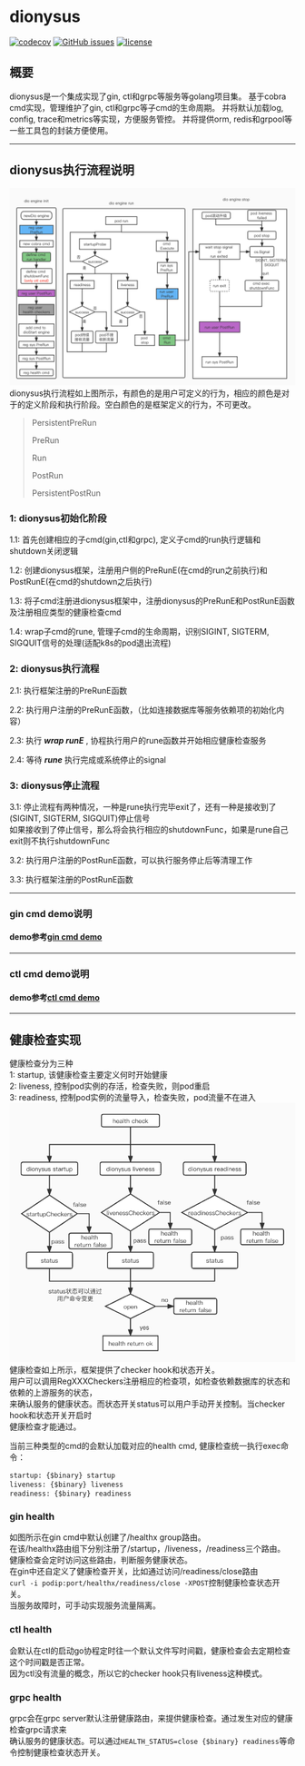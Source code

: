 # dionysus

[![codecov](https://codecov.io/gh/gowins/dionysus/branch/master/graph/badge.svg)](https://codecov.io/gh/gowins/dionysus)
[![GitHub issues](https://img.shields.io/github/issues/talkgo/night.svg?label=Issue&style=flat-square)](https://github.com/gowins/dionysus/issues)
[![license](https://img.shields.io/github/license/talkgo/night.svg?style=flat-square)](https://github.com/gowins/dionysus/blob/master/LICENSE)

## 概要
dionysus是一个集成实现了gin, ctl和grpc等服务等golang项目集。
基于cobra cmd实现，管理维护了gin, ctl和grpc等子cmd的生命周期。
并将默认加载log, config, trace和metrics等实现，方便服务管控。
并将提供orm, redis和grpool等一些工具包的封装方便使用。

----
## dionysus执行流程说明
![dionysuslife](image/dionysuslife.jpg)
dionysus执行流程如上图所示，有颜色的是用户可定义的行为，相应的颜色是对于的定义阶段和执行阶段。空白颜色的是框架定义的行为，不可更改。

> PersistentPreRun
> 
> PreRun
> 
> Run
> 
> PostRun
> 
> PersistentPostRun

### 1: dionysus初始化阶段  

1.1: 首先创建相应的子cmd(gin,ctl和grpc), 定义子cmd的run执行逻辑和shutdown关闭逻辑

1.2: 创建dionysus框架，注册用户侧的PreRunE(在cmd的run之前执行)和PostRunE(在cmd的shutdown之后执行)  

1.3: 将子cmd注册进dionysus框架中，注册dionysus的PreRunE和PostRunE函数及注册相应类型的健康检查cmd  

1.4: wrap子cmd的rune, 管理子cmd的生命周期，识别SIGINT, SIGTERM, SIGQUIT信号的处理(适配k8s的pod退出流程)  

### 2: dionysus执行流程  

2.1: 执行框架注册的PreRunE函数  

2.2: 执行用户注册的PreRunE函数，（比如连接数据库等服务依赖项的初始化内容）  

2.3: 执行 ___wrap runE___ , 协程执行用户的rune函数并开始相应健康检查服务  

2.4: 等待 ___rune___ 执行完成或系统停止的signal  

### 3: dionysus停止流程  

3.1: 停止流程有两种情况，一种是rune执行完毕exit了，还有一种是接收到了(SIGINT, SIGTERM, SIGQUIT)停止信号  
如果接收到了停止信号，那么将会执行相应的shutdownFunc，如果是rune自己exit则不执行shutdownFunc  

3.2: 执行用户注册的PostRunE函数，可以执行服务停止后等清理工作  

3.3: 执行框架注册的PostRunE函数  

----

### gin cmd demo说明
#### demo参考[gin cmd demo](example/ginx/demo.go)

----

### ctl cmd demo说明
#### demo参考[ctl cmd demo](example/ctl/demo.go) 

----

## 健康检查实现
健康检查分为三种  
1: startup, 该健康检查主要定义何时开始健康  
2: liveness, 控制pod实例的存活，检查失败，则pod重启  
3: readiness, 控制pod实例的流量导入，检查失败，pod流量不在进入  
![healthcheck](image/healthcheck.jpg)健康检查如上所示，框架提供了checker hook和状态开关。  
用户可以调用RegXXXCheckers注册相应的检查项，如检查依赖数据库的状态和依赖的上游服务的状态，  
来确认服务的健康状态。而状态开关status可以用户手动开关控制。当checker hook和状态开关开启时  
健康检查才能通过。

当前三种类型的cmd的会默认加载对应的health cmd, 健康检查统一执行exec命令：
```
startup: {$binary} startup
liveness: {$binary} liveness
readiness: {$binary} readiness
```

### gin health
如图所示在gin cmd中默认创建了/healthx group路由。  
在该/healthx路由组下分别注册了/startup，/liveness，/readiness三个路由。  
健康检查会定时访问这些路由，判断服务健康状态。  
在gin中还自定义了健康检查开关，比如通过访问/readiness/close路由  
```curl -i podip:port/healthx/readiness/close -XPOST```控制健康检查状态开关。  
当服务故障时，可手动实现服务流量隔离。  

### ctl health
会默认在ctl的启动go协程定时往一个默认文件写时间戳，健康检查会去定期检查这个时间戳是否正常。  
因为ctl没有流量的概念，所以它的checker hook只有liveness这种模式。  

### grpc health
grpc会在grpc server默认注册健康路由，来提供健康检查。通过发生对应的健康检查grpc请求来  
确认服务的健康状态。可以通过```HEALTH_STATUS=close {$binary} readiness```等命令控制健康检查状态开关。  

